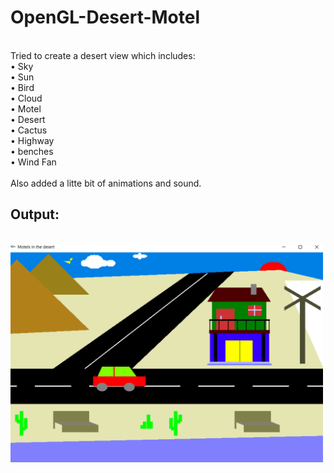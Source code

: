 # OpenGL-Desert-Motel
<br>
Tried to create a desert view which includes:<br>
•	Sky<br>
•	Sun<br>
•	Bird<br>
•	Cloud<br>
•	Motel<br>
•	Desert<br>
•	Cactus<br>
•	Highway<br>
• benches<br>
•	Wind Fan<br>
<br>
Also added a litte bit of animations and sound.<br>

<h2>Output:</h2><br>


<img src="desert-motel.png" width="500">
